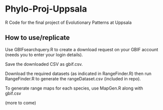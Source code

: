 # Phylo-Proj-Uppsala
 R Code for the final project of Evolutionary Patterns at Uppsala



## How to use/replicate

Use GBIFsearchquery.R to create a download request on your GBIF account (needs you to enter your login details).

Save the downloaded CSV as gbif.csv.

Download the required datasets (as indicated in RangeFinder.R) then run RangeFinder.R to generate the rangeDataset.csv (included in repo).

To generate range maps for each species, use MapGen.R along with gbif.csv

(more to come)

